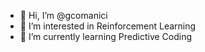 - 👋 Hi, I’m @gcomanici
- 👀 I’m interested in Reinforcement Learning
- 🌱 I’m currently learning Predictive Coding
